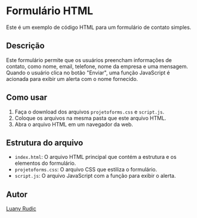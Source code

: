 # Formulário HTML

Este é um exemplo de código HTML para um formulário de contato simples.

## Descrição

Este formulário permite que os usuários preencham informações de contato, como nome, email, telefone, nome da empresa e uma mensagem. Quando o usuário clica no botão "Enviar", uma função JavaScript é acionada para exibir um alerta com o nome fornecido.

## Como usar

1. Faça o download dos arquivos `projetoforms.css` e `script.js`.
2. Coloque os arquivos na mesma pasta que este arquivo HTML.
3. Abra o arquivo HTML em um navegador da web.

## Estrutura do arquivo

- `index.html`: O arquivo HTML principal que contém a estrutura e os elementos do formulário.
- `projetoforms.css`: O arquivo CSS que estiliza o formulário.
- `script.js`: O arquivo JavaScript com a função para exibir o alerta.

## Autor

[Luany Rudic](https://github.com/ALuanyR)
